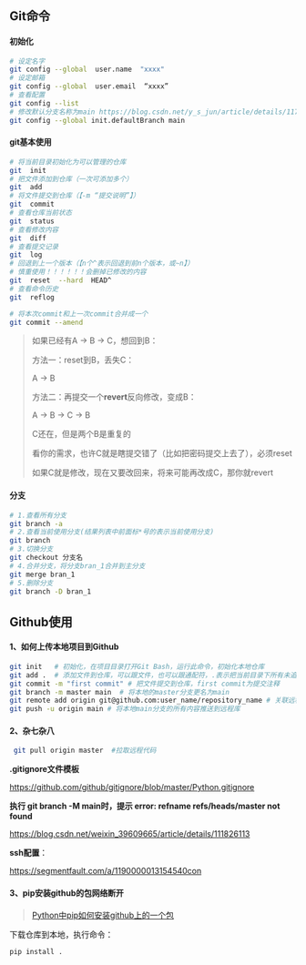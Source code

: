 ## Git命令

#### 初始化

```bash
# 设定名字
git config --global  user.name  "xxxx"  
# 设定邮箱
git config --global  user.email  “xxxx”  
# 查看配置
git config --list    
# 修改默认分支名称为main https://blog.csdn.net/y_s_jun/article/details/117433339
git config --global init.defaultBranch main
```

#### git基本使用

```bash
# 将当前目录初始化为可以管理的仓库
git  init
# 把文件添加到仓库（一次可添加多个）
git  add 
# 将文件提交到仓库（【-m “提交说明”】）
git  commit 
# 查看仓库当前状态
git  status 
# 查看修改内容
git  diff 
# 查看提交记录
git  log 
# 回退到上一个版本（【n个^表示回退到前n个版本，或~n】）
# 慎重使用！！！！！！会删掉已修改的内容
git  reset  --hard  HEAD^   
# 查看命令历史 
git  reflog 

# 将本次commit和上一次commit合并成一个
git commit --amend
```

> 如果已经有A -> B -> C，想回到B：
>
> 方法一：reset到B，丢失C：
>
> A -> B
>
> 方法二：再提交一个**revert**反向修改，变成B：
>
> A -> B -> C -> B
>
> C还在，但是两个B是重复的
>
> 看你的需求，也许C就是瞎提交错了（比如把密码提交上去了），必须reset
>
> 如果C就是修改，现在又要改回来，将来可能再改成C，那你就revert

#### 分支

```bash
# 1.查看所有分支
git branch -a
# 2.查看当前使用分支(结果列表中前面标*号的表示当前使用分支)
git branch
# 3.切换分支
git checkout 分支名
# 4.合并分支，将分支bran_1合并到主分支
git merge bran_1
# 5.删除分支
git branch -D bran_1

```





## Github使用

#### 1、如何上传本地项目到Github

```bash
git init   # 初始化，在项目目录打开Git Bash，运行此命令，初始化本地仓库
git add .  # 添加文件到仓库，可以跟文件，也可以跟通配符，.表示把当前目录下所有未追踪的文件全部add了
git commit -m "first commit" # 把文件提交到仓库，first commit为提交注释
git branch -m master main  # 将本地的master分支更名为main
git remote add origin git@github.com:user_name/repository_name # 关联远程仓库
git push -u origin main # 将本地main分支的所有内容推送到远程库
```



#### 2、杂七杂八

```bash
 git pull origin master  #拉取远程代码
```

**.gitignore文件模板**

 https://github.com/github/gitignore/blob/master/Python.gitignore

**执行 git branch -M main时，提示 error: refname refs/heads/master not found**

https://blog.csdn.net/weixin_39609665/article/details/111826113

**ssh配置**：

https://segmentfault.com/a/1190000013154540con



#### 3、pip安装github的包网络断开

> [Python中pip如何安装github上的一个包](https://blog.csdn.net/qq_43391414/article/details/127480160)

下载仓库到本地，执行命令：

```bash
pip install .
```

